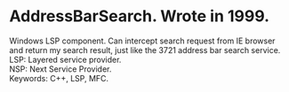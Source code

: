 # AddressBarSearch. Wrote in 1999.<br/>
Windows LSP component. Can intercept search request from IE browser and return my search result, just like the 3721 address bar search service.<br/>
LSP: Layered service provider.<br/>
NSP: Next Service Provider.<br/>
Keywords: C++, LSP, MFC.<br/>
